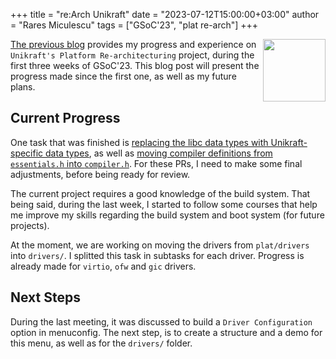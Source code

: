 +++
title = "re:Arch Unikraft"
date = "2023-07-12T15:00:00+03:00"
author = "Rares Miculescu"
tags = ["GSoC'23", "plat re-arch"]
+++

<img width="100px" src="https://summerofcode.withgoogle.com/assets/media/gsoc-2023-badge.svg" align="right" />

[The previous blog](https://github.com/unikraft/docs/blob/main/content/en/blog/2023-06-22-unikraft-gsoc-plat-rearch.md) provides my progress and experience on `Unikraft's Platform Re-architecturing` project, during the first three weeks of GSoC'23.
This blog post will present the progress made since the first one, as well as my future plans.

## Current Progress

One task that was finished is [replacing the libc data types with Unikraft-specific data types](https://github.com/unikraft/unikraft/pull/954), as well as [moving compiler definitions from `essentials.h` into `compiler.h`](https://github.com/unikraft/unikraft/pull/960).
For these PRs, I need to make some final adjustments, before being ready for review.

The current project requires a good knowledge of the build system.
That being said, during the last week, I started to follow some courses that help me improve my skills regarding the build system and boot system (for future projects).

At the moment, we are working on moving the drivers from `plat/drivers` into `drivers/`.
I splitted this task in subtasks for each driver.
Progress is already made for `virtio`, `ofw` and `gic` drivers.

## Next Steps

During the last meeting, it was discussed to build a `Driver Configuration` option in menuconfig.
The next step, is to create a structure and a demo for this menu, as well as for the `drivers/` folder.
